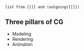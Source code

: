 ```dataview
list from [[]] and !outgoing([[]])
```
## Three pillars of CG
- Modeling
- Rendering
- Animation